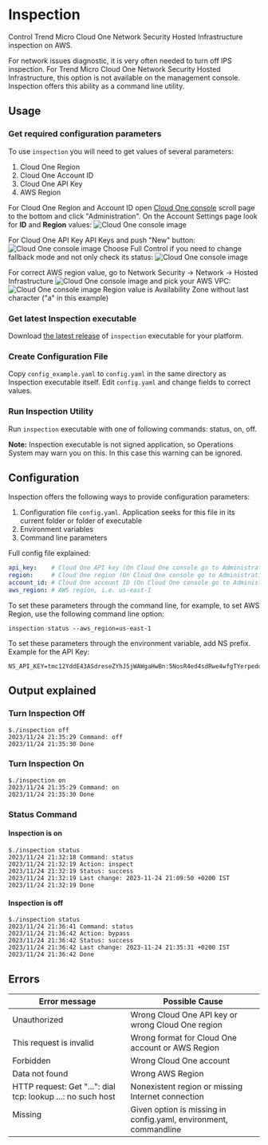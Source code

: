 # Inspection

Control Trend Micro Cloud One Network Security Hosted Infrastructure inspection on AWS.

For network issues diagnostic, it is very often needed to turn off IPS inspection. For Trend Micro Cloud One Network Security Hosted Infrastructure, this option is not available on the management console. Inspection offers this ability as a command line utility.

## Usage 

### Get required configuration parameters
To use ```inspection``` you will need to get values of several parameters:
1. Cloud One Region
2. Cloud One Account ID
3. Cloud One API Key
4. AWS Region

For Cloud One Region and Account ID open [Cloud One console](https://cloudone.trendmicro.com/home) scroll page to the bottom and click "Administration". On the Account Settings page look for **ID** and **Region** values:
![Cloud One console image](images/administration.png?raw=true)

For Cloud One API Key API Keys and push "New" button:
![Cloud One console image](images/apikeys.png?raw=true)
 Choose Full Control if you need to change fallback mode and not only check its status:
![Cloud One console image](images/newkey.png?raw=true)

For correct AWS region value, go to Network Security -> Network -> Hosted Infrastructure
![Cloud One console image](images/nshi.png?raw=true)
and pick your AWS VPC:
![Cloud One console image](images/region.png?raw=true)
Region value is Availability Zone without last character ("a" in this example)

### Get latest Inspection executable
Download [the latest release](https://github.com/mpkondrashin/inspection/releases/latest) of ```inspection``` executable for your platform.

### Create Configuration File
Copy ```config_example.yaml``` to ```config.yaml``` in the same directory as Inspection executable itself. Edit ```config.yaml``` and change fields to correct values. 

### Run Inspection Utility
Run ```inspection``` executable with one of following commands: status, on, off.

**Note:** Inspection executable is not signed application, so Operations System may warn you on this. In this case this warning can be ignored.

## Configuration
Inspection offers the following ways to provide configuration parameters:
1. Configuration file ```config.yaml```. Application seeks for this file in its current folder or folder of executable
2. Environment variables
3. Command line parameters

Full config file explained:
```yaml
api_key:    # Cloud One API key (On Cloud One console go to Administration->API Keys->New)
region:     # Cloud One region (On Cloud One console go to Administration-Account Settings->Region)
account_id: # Cloud One account ID (On Cloud One console go to Administration-Account Settings->ID)
aws_region: # AWS region, i.e. us-east-1
```

To set these parameters through the command line, for example, to set AWS Region, use the following command line option:
```commandline 
inspection status --aws_region=us-east-1
```

To set these parameters through the environment variable, add NS prefix. Example for the API Key:
```commandline
NS_API_KEY=tmc12YddE43ASdreseZYhJ5jWAWgaHwBn:5NosR4ed4sdRwe4wfgTYerpedqexms3D14XdqAd8Q5vjcc62irGPHG2weWnh
```

## Output explained

### Turn Inspection Off
```commandline
$./inspection off
2023/11/24 21:35:29 Command: off
2023/11/24 21:35:30 Done
```
### Turn Inspection On
```commandline
$./inspection on
2023/11/24 21:35:29 Command: on
2023/11/24 21:35:30 Done
```

### Status Command

#### Inspection is on

```commandline
$./inspection status
2023/11/24 21:32:18 Command: status
2023/11/24 21:32:19 Action: inspect
2023/11/24 21:32:19 Status: success
2023/11/24 21:32:19 Last change: 2023-11-24 21:09:50 +0200 IST
2023/11/24 21:32:19 Done
```

#### Inspection is off

```commandline
$./inspection status
2023/11/24 21:36:41 Command: status
2023/11/24 21:36:42 Action: bypass
2023/11/24 21:36:42 Status: success
2023/11/24 21:36:42 Last change: 2023-11-24 21:35:31 +0200 IST
2023/11/24 21:36:42 Done
```

## Errors

| Error message                                               | Possible Cause                                                              |
|-------------------------------------------------------------|-----------------------------------------------------------------------------|
| Unauthorized                                                | Wrong Cloud One API key or wrong Cloud One region                             |
| This request is invalid                                     | Wrong format for Cloud One account or AWS Region                             |
| Forbidden                                                   | Wrong Cloud One account                                                      |
| Data not found                                              | Wrong AWS Region                                                            |
| HTTP request: Get "...": dial tcp: lookup ...: no such host | Nonexistent region or missing Internet connection                           |
| Missing <option name>                                       | Given option is missing in config.yaml, environment, commandline            |
